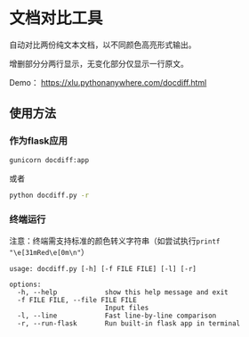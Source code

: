 # 文档对比工具

自动对比两份纯文本文档，以不同颜色高亮形式输出。

增删部分分两行显示，无变化部分仅显示一行原文。

Demo： https://xlu.pythonanywhere.com/docdiff.html

## 使用方法

### 作为flask应用

```sh
gunicorn docdiff:app
```

或者

```sh
python docdiff.py -r
```

### 终端运行

注意：终端需支持标准的颜色转义字符串（如尝试执行`printf "\e[31mRed\e[0m\n"`）

```
usage: docdiff.py [-h] [-f FILE FILE] [-l] [-r]

options:
  -h, --help            show this help message and exit
  -f FILE FILE, --file FILE FILE
                        Input files
  -l, --line            Fast line-by-line comparison
  -r, --run-flask       Run built-in flask app in terminal
```
